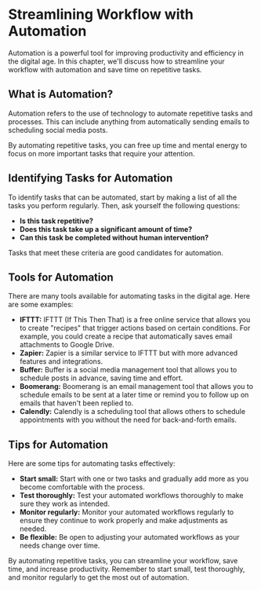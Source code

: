 # Streamlining Workflow with Automation

Automation is a powerful tool for improving productivity and efficiency in the digital age. In this chapter, we'll discuss how to streamline your workflow with automation and save time on repetitive tasks.

What is Automation?
-------------------

Automation refers to the use of technology to automate repetitive tasks and processes. This can include anything from automatically sending emails to scheduling social media posts.

By automating repetitive tasks, you can free up time and mental energy to focus on more important tasks that require your attention.

Identifying Tasks for Automation
--------------------------------

To identify tasks that can be automated, start by making a list of all the tasks you perform regularly. Then, ask yourself the following questions:

* **Is this task repetitive?**
* **Does this task take up a significant amount of time?**
* **Can this task be completed without human intervention?**

Tasks that meet these criteria are good candidates for automation.

Tools for Automation
--------------------

There are many tools available for automating tasks in the digital age. Here are some examples:

* **IFTTT:** IFTTT (If This Then That) is a free online service that allows you to create "recipes" that trigger actions based on certain conditions. For example, you could create a recipe that automatically saves email attachments to Google Drive.
* **Zapier:** Zapier is a similar service to IFTTT but with more advanced features and integrations.
* **Buffer:** Buffer is a social media management tool that allows you to schedule posts in advance, saving time and effort.
* **Boomerang:** Boomerang is an email management tool that allows you to schedule emails to be sent at a later time or remind you to follow up on emails that haven't been replied to.
* **Calendly:** Calendly is a scheduling tool that allows others to schedule appointments with you without the need for back-and-forth emails.

Tips for Automation
-------------------

Here are some tips for automating tasks effectively:

* **Start small:** Start with one or two tasks and gradually add more as you become comfortable with the process.
* **Test thoroughly:** Test your automated workflows thoroughly to make sure they work as intended.
* **Monitor regularly:** Monitor your automated workflows regularly to ensure they continue to work properly and make adjustments as needed.
* **Be flexible:** Be open to adjusting your automated workflows as your needs change over time.

By automating repetitive tasks, you can streamline your workflow, save time, and increase productivity. Remember to start small, test thoroughly, and monitor regularly to get the most out of automation.
